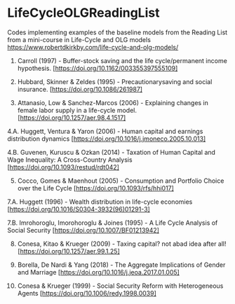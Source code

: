 # LifeCycleOLGReadingList

Codes implementing examples of the baseline models from the Reading List from a mini-course in Life-Cycle and OLG models
https://www.robertdkirkby.com/life-cycle-and-olg-models/

1. Carroll (1997) -  Buffer-stock saving and the life cycle/permanent income hypothesis.
[https://doi.org/10.1162/003355397555109]

2. Hubbard, Skinner & Zeldes (1995) - Precautionarysaving and social insurance.
[https://doi.org/10.1086/261987]

3. Attanasio, Low & Sanchez-Marcos (2006) - Explaining changes in female labor supply in a life-cycle model.
[https://doi.org/10.1257/aer.98.4.1517]

4.A. Huggett, Ventura & Yaron (2006) - Human capital and earnings distribution dynamics
[https://doi.org/10.1016/j.jmoneco.2005.10.013]

4.B. Guvenen, Kuruscu & Ozkan (2014) - Taxation of Human Capital and Wage Inequality: A Cross-Country Analysis
[https://doi.org/10.1093/restud/rdt042]

5. Cocco, Gomes & Maenhout (2005) - Consumption and Portfolio Choice over the Life Cycle 
[https://doi.org/10.1093/rfs/hhi017]

7.A. Huggett (1996) - Wealth distribution in life-cycle economies
[https://doi.org/10.1016/S0304-3932(96)01291-3]

7.B. Imrohoroglu, Imorohoroglu & Joines (1995) - A Life Cycle Analysis of Social Security
[https://doi.org/10.1007/BF01213942]

8. Conesa, Kitao & Krueger (2009) - Taxing capital? not abad idea after all!
[https://doi.org/10.1257/aer.99.1.25]

9. Borella, De Nardi & Yang (2018) - The Aggregate Implications of Gender and Marriage
[https://doi.org/10.1016/j.jeoa.2017.01.005]

11. Conesa & Krueger (1999) - Social Security Reform with Heterogeneous Agents
[https://doi.org/10.1006/redy.1998.0039]
